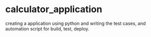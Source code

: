# calculator_application
creating a application using python and writing the test cases, and automation script for build, test, deploy.

